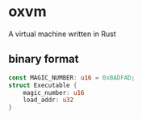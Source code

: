 # oxvm

A virtual machine written in Rust

## binary format

```Rust
const MAGIC_NUMBER: u16 = 0xBADFAD;
struct Executable {
    magic_number: u16
    load_addr: u32
}
```
